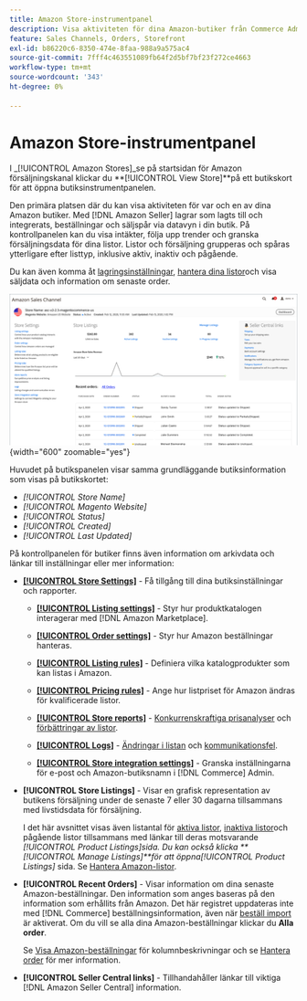```yaml
---
title: Amazon Store-instrumentpanel
description: Visa aktiviteten för dina Amazon-butiker från Commerce Admin med hjälp av Amazon butikspanel.
feature: Sales Channels, Orders, Storefront
exl-id: b86220c6-8350-474e-8faa-988a9a575ac4
source-git-commit: 7fff4c463551089fb64f2d5bf7bf23f272ce4663
workflow-type: tm+mt
source-wordcount: '343'
ht-degree: 0%

---
```


# Amazon Store-instrumentpanel

I _[!UICONTROL Amazon Stores]_se på startsidan för Amazon försäljningskanal klickar du **[!UICONTROL View Store]**på ett butikskort för att öppna butiksinstrumentpanelen.

Den primära platsen där du kan visa aktiviteten för var och en av dina Amazon butiker. Med [!DNL Amazon Seller] lagrar som lagts till och integrerats, beställningar och säljspår via datavyn i din butik. På kontrollpanelen kan du visa intäkter, följa upp trender och granska försäljningsdata för dina listor. Listor och försäljning grupperas och spåras ytterligare efter listtyp, inklusive aktiv, inaktiv och pågående.

Du kan även komma åt [lagringsinställningar](./ob-store-review.md), [hantera dina listor](./managing-product-listings.md)och visa säljdata och information om senaste order.

![Amazon Store-instrumentpanel](assets/amazon-store-dashboard.png){width="600" zoomable="yes"}

Huvudet på butikspanelen visar samma grundläggande butiksinformation som visas på butikskortet:

- _[!UICONTROL Store Name]_
- _[!UICONTROL Magento Website]_
- _[!UICONTROL Status]_
- _[!UICONTROL Created]_
- _[!UICONTROL Last Updated]_

På kontrollpanelen för butiker finns även information om arkivdata och länkar till inställningar eller mer information:

- [**[!UICONTROL Store Settings]**](./ob-store-review.md) - Få tillgång till dina butiksinställningar och rapporter.

   - [**[!UICONTROL Listing settings]**](./listing-settings.md) - Styr hur produktkatalogen interagerar med [!DNL Amazon Marketplace].

   - [**[!UICONTROL Order settings]**](./order-settings.md) - Styr hur Amazon beställningar hanteras.

   - [**[!UICONTROL Listing rules]**](./listing-rules.md) - Definiera vilka katalogprodukter som kan listas i Amazon.

   - [**[!UICONTROL Pricing rules]**](./pricing-products.md) - Ange hur listpriset för Amazon ändras för kvalificerade listor.

   - [**[!UICONTROL Store reports]**](./amazon-logs-reports.md) - [Konkurrenskraftiga prisanalyser](./competitive-price-analysis.md) och [förbättringar av listor](./listing-improvements.md).

   - [**[!UICONTROL Logs]**](./amazon-logs-reports.md) - [Ändringar i listan](./listing-changes-log.md) och [kommunikationsfel](./communication-errors-log.md).

   - [**[!UICONTROL Store integration settings]**](./store-integration-settings.md) - Granska inställningarna för e-post och Amazon-butiksnamn i [!DNL Commerce] Admin.

- **[!UICONTROL Store Listings]** - Visar en grafisk representation av butikens försäljning under de senaste 7 eller 30 dagarna tillsammans med livstidsdata för försäljning.

  I det här avsnittet visas även listantal för [aktiva listor](./active-listings.md), [inaktiva listor](./inactive-listings.md)och pågående listor tillsammans med länkar till deras motsvarande _[!UICONTROL Product Listings]_sida. Du kan också klicka **[!UICONTROL Manage Listings]**för att öppna_[!UICONTROL Product Listings]_ sida. Se [Hantera Amazon-listor](./managing-product-listings.md).

- **[!UICONTROL Recent Orders]** - Visar information om dina senaste Amazon-beställningar. Den information som anges baseras på den information som erhållits från Amazon. Det här registret uppdateras inte med [!DNL Commerce] beställningsinformation, även när [beställ import](./order-settings.md) är aktiverat. Om du vill se alla dina Amazon-beställningar klickar du **Alla order**.

  Se [Visa Amazon-beställningar](./amazon-orders-all.md) för kolumnbeskrivningar och se [Hantera order](./managing-orders.md) för mer information.

- **[!UICONTROL Seller Central links]** - Tillhandahåller länkar till viktiga [!DNL Amazon Seller Central] information.
